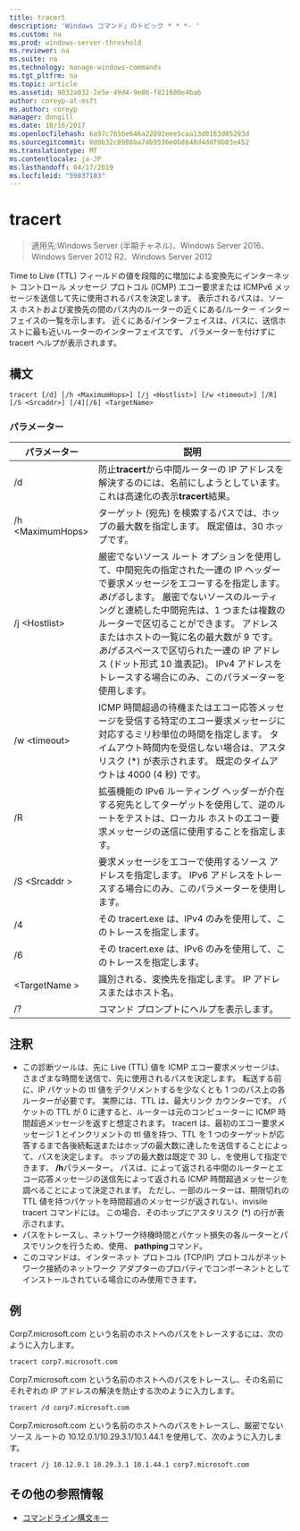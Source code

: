 ```yaml
---
title: tracert
description: 'Windows コマンド」のトピック * * *- '
ms.custom: na
ms.prod: windows-server-threshold
ms.reviewer: na
ms.suite: na
ms.technology: manage-windows-commands
ms.tgt_pltfrm: na
ms.topic: article
ms.assetid: 9032a032-2e5e-49d4-9e86-f821600e4ba6
author: coreyp-at-msft
ms.author: coreyp
manager: dongill
ms.date: 10/16/2017
ms.openlocfilehash: 6a97c7656e646a22892eee5caa13d0163d05293d
ms.sourcegitcommit: 0d0b32c8986ba7db9536e0b8648d4ddf9b03e452
ms.translationtype: MT
ms.contentlocale: ja-JP
ms.lasthandoff: 04/17/2019
ms.locfileid: "59837183"
---
```

# <a name="tracert"></a>tracert

>適用先:Windows Server (半期チャネル)、Windows Server 2016、Windows Server 2012 R2、Windows Server 2012

Time to Live (TTL) フィールドの値を段階的に増加による変換先にインターネット コントロール メッセージ プロトコル (ICMP) エコー要求または ICMPv6 メッセージを送信して先に使用されるパスを決定します。 表示されるパスは、ソース ホストおよび変換先の間のパス内のルーターの近くにある/ルーター インターフェイスの一覧を示します。 近くにある/インターフェイスは、パスに、送信ホストに最も近いルーターのインターフェイスです。 パラメーターを付けずに tracert ヘルプが表示されます。   

## <a name="syntax"></a>構文  
```  
tracert [/d] [/h <MaximumHops>] [/j <Hostlist>] [/w <timeout>] [/R] [/S <Srcaddr>] [/4][/6] <TargetName>  
```  
### <a name="parameters"></a>パラメーター  
|パラメーター|説明|  
|-------|--------|  
|/d|防止**tracert**から中間ルーターの IP アドレスを解決するのには、名前にしようとしています。 これは高速化の表示**tracert**結果。|  
|/h \<MaximumHops>|ターゲット (宛先) を検索するパスでは、ホップの最大数を指定します。 既定値は、30 ホップです。|  
|/j \<Hostlist>|厳密でないソース ルート オプションを使用して、中間宛先の指定された一連の IP ヘッダーで要求メッセージをエコーするを指定します。*あげる*します。 厳密でないソースのルーティングと連続した中間宛先は、1 つまたは複数のルーターで区切ることができます。 アドレスまたはホストの一覧に名の最大数が 9 です。 *あげる*スペースで区切られた一連の IP アドレス (ドット形式 10 進表記)。 IPv4 アドレスをトレースする場合にのみ、このパラメーターを使用します。|  
|/w \<timeout>|ICMP 時間超過の待機またはエコー応答メッセージを受信する特定のエコー要求メッセージに対応するミリ秒単位の時間を指定します。 タイムアウト時間内を受信しない場合は、アスタリスク (*) が表示されます。 既定のタイムアウトは 4000 (4 秒) です。|  
|/R|拡張機能の IPv6 ルーティング ヘッダーが介在する宛先としてターゲットを使用して、逆のルートをテストは、ローカル ホストのエコー要求メッセージの送信に使用することを指定します。|  
|/S \<Srcaddr >|要求メッセージをエコーで使用するソース アドレスを指定します。 IPv6 アドレスをトレースする場合にのみ、このパラメーターを使用します。|  
|/4|その tracert.exe は、IPv4 のみを使用して、このトレースを指定します。|  
|/6|その tracert.exe は、IPv6 のみを使用して、このトレースを指定します。|  
|\<TargetName >|識別される、変換先を指定します。 IP アドレスまたはホスト名。|  
|/?|コマンド プロンプトにヘルプを表示します。|  

## <a name="remarks"></a>注釈  
-   この診断ツールは、先に Live (TTL) 値を ICMP エコー要求メッセージは、さまざまな時間を送信で、先に使用されるパスを決定します。 転送する前に、IP パケットの ttl 値をデクリメントするを少なくとも 1 つのパス上の各ルーターが必要です。 実際には、TTL は、最大リンク カウンターです。 パケットの TTL が 0 に達すると、ルーターは元のコンピューターに ICMP 時間超過メッセージを返すと想定されます。 tracert は、最初のエコー要求メッセージ 1 とインクリメントの ttl 値を持つ、TTL を 1 つのターゲットが応答するまで各後続転送またはホップの最大数に達したを送信することによって、パスを決定します。 ホップの最大数は既定で 30 し、を使用して指定できます、 **/h**パラメーター。 パスは、によって返される中間のルーターとエコー応答メッセージの送信先によって返される ICMP 時間超過メッセージを調べることによって決定されます。 ただし、一部のルーターは、期限切れの TTL 値を持つパケットを時間超過のメッセージが返されない、invisile tracert コマンドには。 この場合、そのホップにアスタリスク (*) の行が表示されます。  
-   パスをトレースし、ネットワーク待機時間とパケット損失の各ルーターとパスでリンクを行うため、使用、 **pathping**コマンド。  
-   このコマンドは、インターネット プロトコル (TCP/IP) プロトコルがネットワーク接続のネットワーク アダプターのプロパティでコンポーネントとしてインストールされている場合にのみ使用できます。  

## <a name="BKMK_Examples"></a>例  
Corp7.microsoft.com という名前のホストへのパスをトレースするには、次のように入力します。  
```  
tracert corp7.microsoft.com  
```  
Corp7.microsoft.com という名前のホストへのパスをトレースし、その名前にそれぞれの IP アドレスの解決を防止する次のように入力します。  
```  
tracert /d corp7.microsoft.com  
```  
Corp7.microsoft.com という名前のホストへのパスをトレースし、厳密でないソース ルートの 10.12.0.1/10.29.3.1/10.1.44.1 を使用して、次のように入力します。  
```  
tracert /j 10.12.0.1 10.29.3.1 10.1.44.1 corp7.microsoft.com  
```  
## <a name="additional-references"></a>その他の参照情報  
-   [コマンドライン構文キー](command-line-syntax-key.md)  
